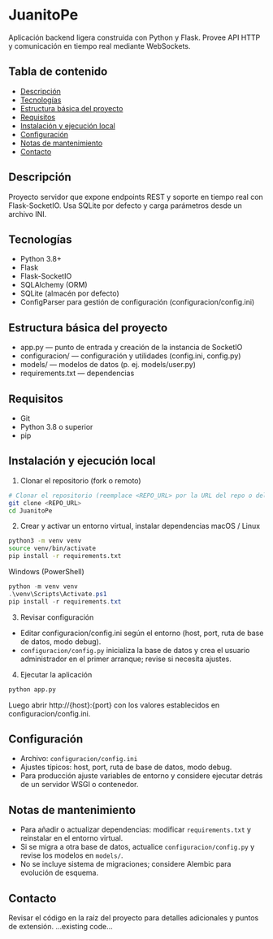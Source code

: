 # JuanitoPe

Aplicación backend ligera construida con Python y Flask. Provee API HTTP y comunicación en tiempo real mediante WebSockets.

## Tabla de contenido
- [Descripción](#descripción)
- [Tecnologías](#tecnologías)
- [Estructura básica del proyecto](#estructura-básica-del-proyecto)
- [Requisitos](#requisitos)
- [Instalación y ejecución local](#instalación-y-ejecución-local)
- [Configuración](#configuración)
- [Notas de mantenimiento](#notas-de-mantenimiento)
- [Contacto](#contacto)

## Descripción
Proyecto servidor que expone endpoints REST y soporte en tiempo real con Flask-SocketIO. Usa SQLite por defecto y carga parámetros desde un archivo INI.

## Tecnologías
- Python 3.8+
- Flask
- Flask-SocketIO
- SQLAlchemy (ORM)
- SQLite (almacén por defecto)
- ConfigParser para gestión de configuración (configuracion/config.ini)

## Estructura básica del proyecto
- app.py — punto de entrada y creación de la instancia de SocketIO
- configuracion/ — configuración y utilidades (config.ini, config.py)
- models/ — modelos de datos (p. ej. models/user.py)
- requirements.txt — dependencias

## Requisitos
- Git
- Python 3.8 o superior
- pip

## Instalación y ejecución local

1. Clonar el repositorio (fork o remoto)
```sh
# Clonar el repositorio (reemplace <REPO_URL> por la URL del repo o del fork)
git clone <REPO_URL>
cd JuanitoPe
```

2. Crear y activar un entorno virtual, instalar dependencias
macOS / Linux
```sh
python3 -m venv venv
source venv/bin/activate
pip install -r requirements.txt
```

Windows (PowerShell)
```powershell
python -m venv venv
.\venv\Scripts\Activate.ps1
pip install -r requirements.txt
```

3. Revisar configuración
- Editar configuracion/config.ini según el entorno (host, port, ruta de base de datos, modo debug).
- `configuracion/config.py` inicializa la base de datos y crea el usuario administrador en el primer arranque; revise si necesita ajustes.

4. Ejecutar la aplicación
```sh
python app.py
```
Luego abrir http://{host}:{port} con los valores establecidos en configuracion/config.ini.

## Configuración
- Archivo: `configuracion/config.ini`
- Ajustes típicos: host, port, ruta de base de datos, modo debug.
- Para producción ajuste variables de entorno y considere ejecutar detrás de un servidor WSGI o contenedor.

## Notas de mantenimiento
- Para añadir o actualizar dependencias: modificar `requirements.txt` y reinstalar en el entorno virtual.
- Si se migra a otra base de datos, actualice `configuracion/config.py` y revise los modelos en `models/`.
- No se incluye sistema de migraciones; considere Alembic para evolución de esquema.

## Contacto
Revisar el código en la raíz del proyecto para detalles adicionales y puntos de extensión.
...existing code...